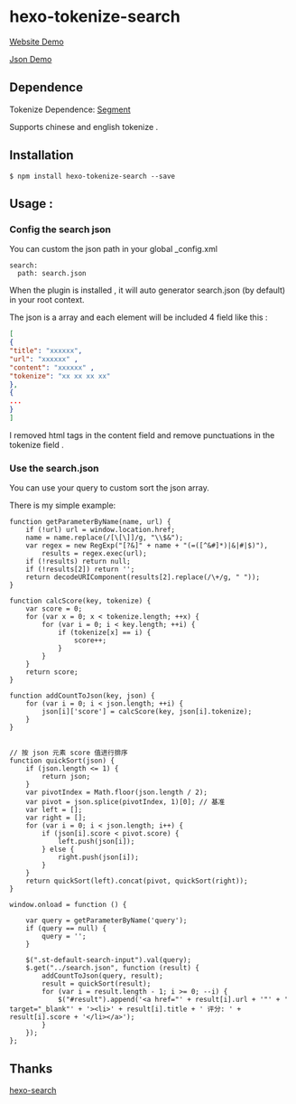 # hexo-tokenize-search

[Website Demo](https://joway.wang/search/)

[Json Demo](https://joway.wang/search.json)

## Dependence

Tokenize Dependence: [Segment](https://github.com/leizongmin/node-segment)

Supports chinese and english tokenize .

## Installation

    $ npm install hexo-tokenize-search --save

## Usage :

### Config the search json

You can custom the json path in your global _config.xml

	search:
	  path: search.json

When the plugin is installed , it will auto generator search.json (by default) in your root context.

The json is a array and each element will be included 4 field like this :
``` json
[
{
"title": "xxxxxx",
"url": "xxxxxx" ,
"content": "xxxxxx" ,
"tokenize": "xx xx xx xx"
},
{
...
}
]
```

I removed html tags in the content field and remove punctuations in the tokenize field .

### Use the search.json

You can use your query to custom sort the json array.

There is my simple example:

    function getParameterByName(name, url) {
        if (!url) url = window.location.href;
        name = name.replace(/[\[\]]/g, "\\$&");
        var regex = new RegExp("[?&]" + name + "(=([^&#]*)|&|#|$)"),
            results = regex.exec(url);
        if (!results) return null;
        if (!results[2]) return '';
        return decodeURIComponent(results[2].replace(/\+/g, " "));
    }

    function calcScore(key, tokenize) {
        var score = 0;
        for (var x = 0; x < tokenize.length; ++x) {
            for (var i = 0; i < key.length; ++i) {
                if (tokenize[x] == i) {
                    score++;
                }
            }
        }
        return score;
    }

    function addCountToJson(key, json) {
        for (var i = 0; i < json.length; ++i) {
            json[i]['score'] = calcScore(key, json[i].tokenize);
        }
    }


    // 按 json 元素 score 值进行排序
    function quickSort(json) {
        if (json.length <= 1) {
            return json;
        }
        var pivotIndex = Math.floor(json.length / 2);
        var pivot = json.splice(pivotIndex, 1)[0]; // 基准
        var left = [];
        var right = [];
        for (var i = 0; i < json.length; i++) {
            if (json[i].score < pivot.score) {
                left.push(json[i]);
            } else {
                right.push(json[i]);
            }
        }
        return quickSort(left).concat(pivot, quickSort(right));
    }

    window.onload = function () {

        var query = getParameterByName('query');
        if (query == null) {
            query = '';
        }

        $(".st-default-search-input").val(query);
        $.get("../search.json", function (result) {
            addCountToJson(query, result);
            result = quickSort(result);
            for (var i = result.length - 1; i >= 0; --i) {
                $("#result").append('<a href="' + result[i].url + '"' + ' target="_blank"' + '><li>' + result[i].title + ' 评分: ' + result[i].score + '</li></a>');
            }
        });
    };


## Thanks

[hexo-search](https://github.com/forsigner/hexo-search)
